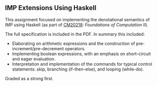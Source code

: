## IMP Extensions Using Haskell

This assignment focused on implementing the denotational semantics of IMP using Haskell (as part of [CM20218](http://www.bath.ac.uk/catalogues/2014-2015/cm/CM20218.html): *Foundations of Computation II*). 

The full specification is included in the PDF. In summary this included:

* Elaborating on arithmetic expressions and the construction of pre-increment/pre-decrement operators.
* Implementing boolean expressions, with an emphasis on short-circuit and eager evaluation.
* Interpretation and implementation of the commands for typical control statements: skip, branching (if-then-else), and looping (while-do).

Graded as a strong first.
